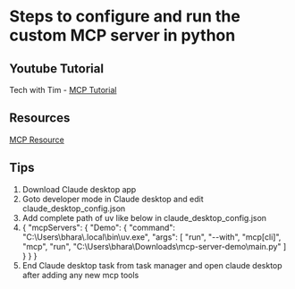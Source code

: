 # Steps to configure and run the custom MCP server in python

## Youtube Tutorial

Tech with Tim - <a href="https://youtu.be/-8k9lGpGQ6g" target="_blank">MCP Tutorial</a>

## Resources

<a href="https://github.com/modelcontextprotocol/python-sdk?tab=readme-ov-file" target="_blank">MCP Resource</a>

## Tips 

1. Download Claude desktop app
2. Goto developer mode in Claude desktop and edit claude_desktop_config.json
3. Add complete path of uv like below in claude_desktop_config.json
4. {
  "mcpServers": {
    "Demo": {
      "command": "C:\\Users\\bhara\\.local\\bin\\uv.exe",
      "args": [
        "run",
        "--with",
        "mcp[cli]",
        "mcp",
        "run",
        "C:\\Users\\bhara\\Downloads\\mcp-server-demo\\main.py"
      ]
    }
  }
}
5. End Claude desktop task from task manager and open claude desktop after adding any new mcp tools
